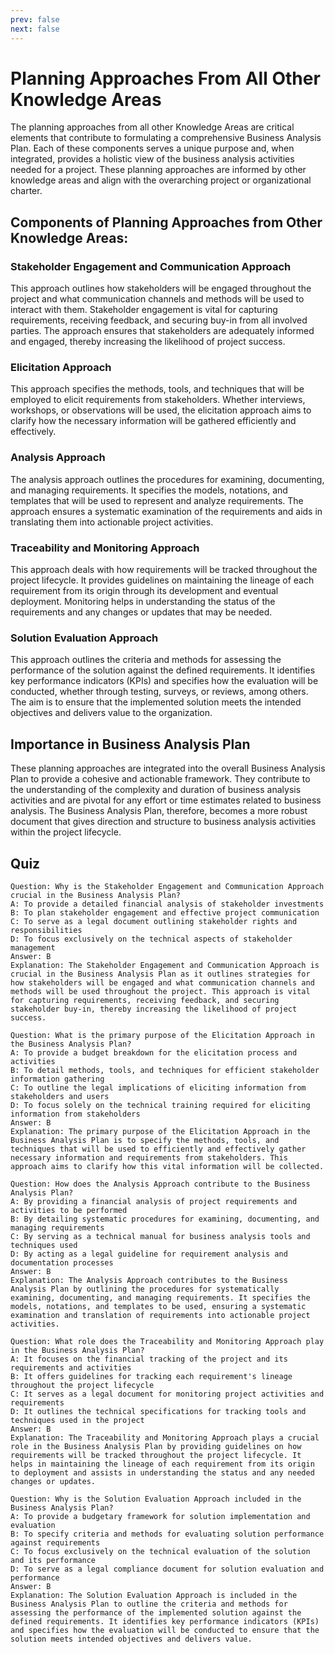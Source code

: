 ```yaml
---
prev: false
next: false
---
```


# Planning Approaches From All Other Knowledge Areas

The planning approaches from all other Knowledge Areas are critical elements that contribute to formulating a comprehensive Business Analysis Plan. Each of these components serves a unique purpose and, when integrated, provides a holistic view of the business analysis activities needed for a project. These planning approaches are informed by other knowledge areas and align with the overarching project or organizational charter.

## Components of Planning Approaches from Other Knowledge Areas:

### Stakeholder Engagement and Communication Approach

This approach outlines how stakeholders will be engaged throughout the project and what communication channels and methods will be used to interact with them. Stakeholder engagement is vital for capturing requirements, receiving feedback, and securing buy-in from all involved parties. The approach ensures that stakeholders are adequately informed and engaged, thereby increasing the likelihood of project success.

### Elicitation Approach

This approach specifies the methods, tools, and techniques that will be employed to elicit requirements from stakeholders. Whether interviews, workshops, or observations will be used, the elicitation approach aims to clarify how the necessary information will be gathered efficiently and effectively.

### Analysis Approach

The analysis approach outlines the procedures for examining, documenting, and managing requirements. It specifies the models, notations, and templates that will be used to represent and analyze requirements. The approach ensures a systematic examination of the requirements and aids in translating them into actionable project activities.

### Traceability and Monitoring Approach

This approach deals with how requirements will be tracked throughout the project lifecycle. It provides guidelines on maintaining the lineage of each requirement from its origin through its development and eventual deployment. Monitoring helps in understanding the status of the requirements and any changes or updates that may be needed.

### Solution Evaluation Approach

This approach outlines the criteria and methods for assessing the performance of the solution against the defined requirements. It identifies key performance indicators (KPIs) and specifies how the evaluation will be conducted, whether through testing, surveys, or reviews, among others. The aim is to ensure that the implemented solution meets the intended objectives and delivers value to the organization.

## Importance in Business Analysis Plan

These planning approaches are integrated into the overall Business Analysis Plan to provide a cohesive and actionable framework. They contribute to the understanding of the complexity and duration of business analysis activities and are pivotal for any effort or time estimates related to business analysis. The Business Analysis Plan, therefore, becomes a more robust document that gives direction and structure to business analysis activities within the project lifecycle.

## Quiz

```quiz
Question: Why is the Stakeholder Engagement and Communication Approach crucial in the Business Analysis Plan?
A: To provide a detailed financial analysis of stakeholder investments
B: To plan stakeholder engagement and effective project communication
C: To serve as a legal document outlining stakeholder rights and responsibilities
D: To focus exclusively on the technical aspects of stakeholder management
Answer: B
Explanation: The Stakeholder Engagement and Communication Approach is crucial in the Business Analysis Plan as it outlines strategies for how stakeholders will be engaged and what communication channels and methods will be used throughout the project. This approach is vital for capturing requirements, receiving feedback, and securing stakeholder buy-in, thereby increasing the likelihood of project success.

Question: What is the primary purpose of the Elicitation Approach in the Business Analysis Plan?
A: To provide a budget breakdown for the elicitation process and activities
B: To detail methods, tools, and techniques for efficient stakeholder information gathering
C: To outline the legal implications of eliciting information from stakeholders and users
D: To focus solely on the technical training required for eliciting information from stakeholders
Answer: B
Explanation: The primary purpose of the Elicitation Approach in the Business Analysis Plan is to specify the methods, tools, and techniques that will be used to efficiently and effectively gather necessary information and requirements from stakeholders. This approach aims to clarify how this vital information will be collected.

Question: How does the Analysis Approach contribute to the Business Analysis Plan?
A: By providing a financial analysis of project requirements and activities to be performed
B: By detailing systematic procedures for examining, documenting, and managing requirements
C: By serving as a technical manual for business analysis tools and techniques used
D: By acting as a legal guideline for requirement analysis and documentation processes
Answer: B
Explanation: The Analysis Approach contributes to the Business Analysis Plan by outlining the procedures for systematically examining, documenting, and managing requirements. It specifies the models, notations, and templates to be used, ensuring a systematic examination and translation of requirements into actionable project activities.

Question: What role does the Traceability and Monitoring Approach play in the Business Analysis Plan?
A: It focuses on the financial tracking of the project and its requirements and activities
B: It offers guidelines for tracking each requirement's lineage throughout the project lifecycle
C: It serves as a legal document for monitoring project activities and requirements
D: It outlines the technical specifications for tracking tools and techniques used in the project
Answer: B
Explanation: The Traceability and Monitoring Approach plays a crucial role in the Business Analysis Plan by providing guidelines on how requirements will be tracked throughout the project lifecycle. It helps in maintaining the lineage of each requirement from its origin to deployment and assists in understanding the status and any needed changes or updates.

Question: Why is the Solution Evaluation Approach included in the Business Analysis Plan?
A: To provide a budgetary framework for solution implementation and evaluation
B: To specify criteria and methods for evaluating solution performance against requirements
C: To focus exclusively on the technical evaluation of the solution and its performance
D: To serve as a legal compliance document for solution evaluation and performance
Answer: B
Explanation: The Solution Evaluation Approach is included in the Business Analysis Plan to outline the criteria and methods for assessing the performance of the implemented solution against the defined requirements. It identifies key performance indicators (KPIs) and specifies how the evaluation will be conducted to ensure that the solution meets intended objectives and delivers value.

```
